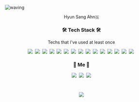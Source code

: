 ![waving](https://capsule-render.vercel.app/api?type=waving&height=200&text=HyunSang&fontAlign=80&fontAlignY=40&color=gradient)

<p align="center">Hyun Sang Ahn🇬</p>

<h3 align="center">🛠 Tech Stack 🛠</h3>

<p align="center"> Techs that I've used at least once </p>

<p align="center">
  <img src="https://img.shields.io/badge/Python-3776AB?style=for-the-badge&logo=python&logoColor=white" /></a>&nbsp 
  <img src="https://img.shields.io/badge/HTML-239120?style=for-the-badge&logo=html5&logoColor=white" /></a>&nbsp 
  <img src="https://img.shields.io/badge/CSS-239120?&style=for-the-badge&logo=css3&logoColor=white" /></a>&nbsp 
  <img src="https://img.shields.io/badge/JavaScript-F7DF1E?style=for-the-badge&logo=javascript&logoColor=black" /></a>&nbsp 
  <img src="https://img.shields.io/badge/TypeScript-007ACC?style=for-the-badge&logo=typescript&logoColor=white" /></a>&nbsp 
  <img src="https://img.shields.io/badge/HTML5-E34F26?style=for-the-badge&logo=html5&logoColor=white" /></a>&nbsp 
  <img src="https://img.shields.io/badge/CSS3-1572B6?style=for-the-badge&logo=css3&logoColor=white" /></a>&nbsp 
  <img src="https://img.shields.io/badge/PHP-777BB4?style=for-the-badge&logo=php&logoColor=white" /></a>&nbsp 
  <img src="https://img.shields.io/badge/Markdown-000000?style=for-the-badge&logo=markdown&logoColor=white" /></a>&nbsp 
  <img src="https://img.shields.io/badge/React-20232A?style=for-the-badge&logo=react&logoColor=61DAFB" /></a>&nbsp 
  <img src="https://img.shields.io/badge/Bootstrap-563D7C?style=for-the-badge&logo=bootstrap&logoColor=white" /></a>&nbsp 
  <img src="https://img.shields.io/badge/Redux-593D88?style=for-the-badge&logo=redux&logoColor=white" /></a>&nbsp 
  <img src="https://img.shields.io/badge/React_Router-CA4245?style=for-the-badge&logo=react-router&logoColor=white" /></a>&nbsp 
  <img src="https://img.shields.io/badge/jQuery-0769AD?style=for-the-badge&logo=jquery&logoColor=white" /></a>&nbsp 
  <img src="https://img.shields.io/badge/MySQL-00000F?style=for-the-badge&logo=mysql&logoColor=white" /></a>&nbsp 

</p>






<!-- 
<br>

<h3 align="center">🪄 Blog 🪄</h3>

<div align="center" style="text-align:center">
  
  [![Velog's GitHub stats](https://velog-readme-stats.vercel.app/api?name=woo0_hooo&tag=기술면접대비)](https://velog.io/@woo0_hooo)
  [![Velog's GitHub stats](https://velog-readme-stats.vercel.app/api?name=woo0_hooo)](https://velog.io/@woo0_hooo)
  
</div>
  
<br> -->


<h3 align="center"> 🧸 Me 🧸 </h3>
<p align="center">
  <a href="https://happylovetkd.tistory.com"><img src="https://img.shields.io/badge/Tech%20Blog-11B48A?style=flat-square&logo=Vimeo&logoColor=white&link=https://happylovetkd.tistory.com)\"/></a>&nbsp
  <a href="https://hyunsang.cf/portfolio"><img src="https://img.shields.io/badge/Portfolio-%23000000.svg?style=for-the-badge&logo=firefox&logoColor=#FF7139&link=https://hyunsang.cf/portfolio"/></a>&nbsp
  <a href="mailto:haypplovetkd@naver.com"><img src="https://img.shields.io/badge/Gmail-d14836?style=flat-square&logo=Gmail&logoColor=white&link=happylovetkd@naver.com"/></a>
</p>
<br>

<p align="center">
  <a href="https://hits.seeyoufarm.com"><img src="https://hits.seeyoufarm.com/api/count/incr/badge.svg?url=https%3A%2F%2Fgithub.com%2Fhyunsang-ahn%2Fhyunsang-ahn%2Fblob%2Fmain%2FREADME.md&count_bg=%2379C83D&title_bg=%23555555&icon=&icon_color=%23E7E7E7&title=hits&edge_flat=false"/></a>
</p>
